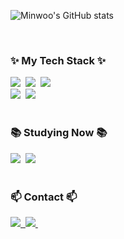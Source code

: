 




![Minwoo's GitHub stats](https://github-readme-stats.vercel.app/api?username=KimMinWoooo&show_icons=true&theme=radical)


<br>

<h3 align="left">✨ My Tech Stack ✨</h3>
<div align="left">
  <img src="https://img.shields.io/badge/react-20232a.svg?style=for-the-badge&logo=react&logoColor=61DAFB" />&nbsp
  <img src="https://img.shields.io/badge/javascript-F7DF1E.svg?style=for-the-badge&logo=javascript&logoColor=20232a" />&nbsp
  <img src="https://img.shields.io/badge/nextjs-E34F26.svg?style=for-the-badge&logo=html5&logoColor=white" />&nbsp
</div>

<div align="left">
  <img src="https://img.shields.io/badge/styled--components-DB7093?style=for-the-badge&logo=styled-components&logoColor=ffd35b" />&nbsp
  <img src="https://img.shields.io/badge/tailwindcss-1daabb.svg?style=for-the-badge&logo=tailwind-css&logoColor=white" />&nbsp
</div>


<br>

<h3 align="left">📚 Studying Now 📚</h3>
<div align="left">
  <img src="https://img.shields.io/badge/typescript-007ACC.svg?style=for-the-badge&logo=typescript&logoColor=white" />&nbsp
  <img src="https://img.shields.io/badge/React%20Query-FF4154?style=for-the-badge&logo=react%20query&logoColor=white" />&nbsp
  
</div>

<br>

<h3 align="left">📫 Contact 📫</h3>
<div align="left">
  <a href="https://woocoding0522.tistory.com">
    <img src="https://img.shields.io/badge/tistory-F24E1E?style=for-the-badge&logo=velog&logoColor=white" />&nbsp
  </a>
  <a href="mailto:als33396dn@gmail.com">
    <img
      src="https://img.shields.io/badge/als33396dn@gmail.com-F3F3F3?style=for-the-badge&logo=gmail&logoColor=white"/>&nbsp
  </a>
</div>
